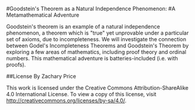 #Goodstein's Theorem as a Natural Independence Phenomenon:
#A Metamathematical Adventure

Goodstein's theorem is an example of a natural independence phenomenon, a theorem which is "true" yet unprovable under a particular set of axioms, due to incompleteness.
We will investigate the connection between Godel's Incompleteness Theorems and Goodstein's Theorem by exploring a few areas of mathematics, including proof theory and ordinal numbers.
This mathematical adventure is batteries-included (i.e. with proofs).

##License
By Zachary Price

This work is licensed under the Creative Commons Attribution-ShareAlike 4.0 International License. To view a copy of this license, visit http://creativecommons.org/licenses/by-sa/4.0/.